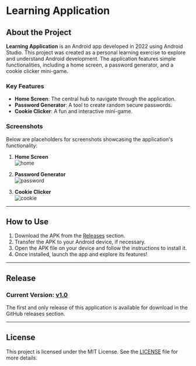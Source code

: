 # Learning Application

## About the Project

**Learning Application** is an Android app developed in 2022 using Android Studio. This project was created as a personal learning exercise to explore and understand Android development. The application features simple functionalities, including a home screen, a password generator, and a cookie clicker mini-game.

### Key Features

- **Home Screen**: The central hub to navigate through the application.
- **Password Generator**: A tool to create random secure passwords.
- **Cookie Clicker**: A fun and interactive mini-game.

### Screenshots

Below are placeholders for screenshots showcasing the application's functionality:

1. **Home Screen**  
   ![home](src/home.png)

2. **Password Generator**  
   ![password](src/password.png)

3. **Cookie Clicker**  
   ![cookie](src/cookie.png)

---

## How to Use

1. Download the APK from the [Releases](https://github.com/Beltium/LearningApplication/releases) section.
2. Transfer the APK to your Android device, if necessary.
3. Open the APK file on your device and follow the instructions to install it.
4. Once installed, launch the app and explore its features!

---

## Release

### Current Version: [v1.0](https://github.com/Beltium/LearningApplication/releases)

The first and only release of this application is available for download in the GitHub releases section.

---

## License

This project is licensed under the MIT License. See the [LICENSE](LICENSE) file for more details.  
